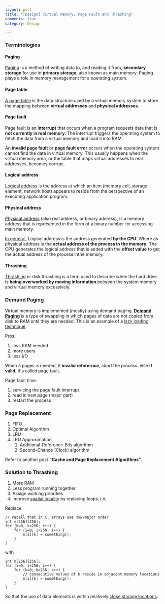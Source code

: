 ```yaml
---
layout: post
title: "[Design] Virtual Memory, Page Fault and Thrashing"
comments: true
category: Design

---
```


### Terminologies

#### Paging

[Paging](http://whatis.techtarget.com/definition/paging) is a method of writing data to, and reading it from, __secondary storage__ for use in __primary storage__, also known as main memory. Paging plays a role in memory management for a operating system.

#### Page table

[A page table](http://en.wikipedia.org/wiki/Page_table) is the data structure used by a virtual memory system to store the mapping between __virtual addresses__ and __physical addresses__. 

#### Page fault

Page fault is an __interrupt__ that occurs when a program requests data that is __not currently in real memory__. The interrupt triggers the operating system to fetch the data from a virtual memory and load it into RAM.

An __invalid page fault__ or __page fault error__ occurs when the operating system cannot find the data in virtual memory. This usually happens when the virtual memory area, or the table that maps virtual addresses to real addresses, becomes corrupt.

#### Logical address

[Logical address](http://en.wikipedia.org/wiki/Logical_address) is the address at which an item (memory cell, storage element, network host) appears to reside from the perspective of an executing application program. 

#### Physical address

[Physical address](http://en.wikipedia.org/wiki/Physical_address) (also real address, or binary address), is a memory address that is represented in the form of a binary number for accessing main memory. 

[In general](http://www.geekinterview.com/question_details/3186), Logical address is the address generated __by the CPU__. Where as physical address is the __actual address of the process in the memory__. The CPU generates the logical address that is added with the __offset value__ to get the actual address of the process inthe memory. 

#### Thrashing

[Thrashing](http://www.computerhope.com/jargon/t/thrash.htm) or disk thrashing is a term used to describe when the hard drive is __being overworked by moving information__ between the system memory and virtual memory excessively. 

### Demand Paging 

Virtual memory is implemented (mostly) using demand paging. __[Demand Paging](http://www.webopedia.com/TERM/D/demand_paging.html)__ is a type of swapping in which pages of data are not copied from disk to RAM until they are needed. This is an example of a [lazy loading technique](http://en.wikipedia.org/wiki/Demand_paging).

Pros:

1. less RAM needed
1. more users
1. less I/O

When a pages is needed, if __invalid referernce__, abort the process. else __if valid__, it's called page fault. 

Page fault time:

1. servicing the page fault interrupt
1. read in new page (major part)
1. restart the process

### Page Replacement

1. FIFO
2. Optimal Algorithm
3. LRU
4. LRU Approximation
	1. Additional-Reference-Bits algorithm
	2. Second-Chance (Clock) algorithm

Refer to another post __"Cache and Page Replacement Algorithms"__. 

### Solution to Thrashing

1. More RAM
1. Less program running together
1. Assign working priorities
1. Improve [spatial locality](http://en.wikipedia.org/wiki/Thrashing_(computer_science)#Solutions) by replacing loops, i.e.

Replace 

	// recall that in C, arrays use Row-major order
	int m[256][256]; 
	for (k=0; k<256; k++) { 
		for (i=0; i<256; i++) { 
			m[i][k] = something(); 
		}
	}

with

	int m[256][256]; 
	for (i=0; i<256; i++) { 
		for (k=0; k<256; k++) {
			// consecutive values of k reside in adjacent memory locations 
			m[i][k] = something(); 
		}
	}

So that the use of data elements is within relatively [close storage locations](http://en.wikipedia.org/wiki/Locality_of_reference). 

